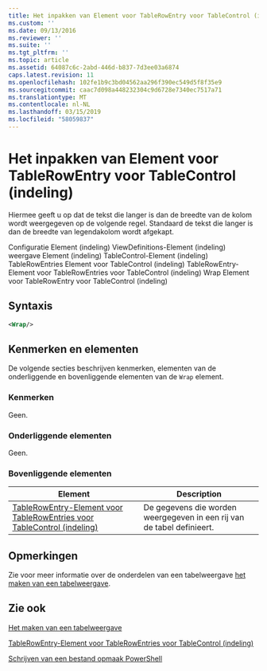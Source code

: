 ```yaml
---
title: Het inpakken van Element voor TableRowEntry voor TableControl (indeling) | Microsoft Docs
ms.custom: ''
ms.date: 09/13/2016
ms.reviewer: ''
ms.suite: ''
ms.tgt_pltfrm: ''
ms.topic: article
ms.assetid: 64087c6c-2abd-446d-b837-7d3ee03a6874
caps.latest.revision: 11
ms.openlocfilehash: 102fe1b9c3bd04562aa296f390ec549d5f8f35e9
ms.sourcegitcommit: caac7d098a448232304c9d6728e7340ec7517a71
ms.translationtype: MT
ms.contentlocale: nl-NL
ms.lasthandoff: 03/15/2019
ms.locfileid: "58059837"
---
```

# <a name="wrap-element-for-tablerowentry-for-tablecontrol--format"></a>Het inpakken van Element voor TableRowEntry voor TableControl (indeling)

Hiermee geeft u op dat de tekst die langer is dan de breedte van de kolom wordt weergegeven op de volgende regel. Standaard de tekst die langer is dan de breedte van legendakolom wordt afgekapt.

Configuratie Element (indeling) ViewDefinitions-Element (indeling) weergave Element (indeling) TableControl-Element (indeling) TableRowEntries Element voor TableControl (indeling) TableRowEntry-Element voor TableRowEntries voor TableControl (indeling) Wrap Element voor TableRowEntry voor TableControl (indeling)

## <a name="syntax"></a>Syntaxis

```xml
<Wrap/>
```

## <a name="attributes-and-elements"></a>Kenmerken en elementen

De volgende secties beschrijven kenmerken, elementen van de onderliggende en bovenliggende elementen van de `Wrap` element.

### <a name="attributes"></a>Kenmerken

Geen.

### <a name="child-elements"></a>Onderliggende elementen

Geen.

### <a name="parent-elements"></a>Bovenliggende elementen

|Element|Description|
|-------------|-----------------|
|[TableRowEntry-Element voor TableRowEntries voor TableControl (indeling)](./tablerowentry-element-for-tablerowentries-for-tablecontrol-format.md)|De gegevens die worden weergegeven in een rij van de tabel definieert.|

## <a name="remarks"></a>Opmerkingen

Zie voor meer informatie over de onderdelen van een tabelweergave [het maken van een tabelweergave](./creating-a-table-view.md).

## <a name="see-also"></a>Zie ook

[Het maken van een tabelweergave](./creating-a-table-view.md)

[TableRowEntry-Element voor TableRowEntries voor TableControl (indeling)](./tablerowentry-element-for-tablerowentries-for-tablecontrol-format.md)

[Schrijven van een bestand opmaak PowerShell](./writing-a-powershell-formatting-file.md)
